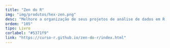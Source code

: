 ```yaml
---
title: "Zen do R"
img: "img/produtos/hex-zen.png"
desc: "Melhore a organização de seus projetos de análise de dados em R."
ordem: "105"
tipo: Livro
corlabel: "#5371f9"
link: "https://curso-r.github.io/zen-do-r/index.html"
---
```

